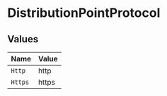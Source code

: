 # DistributionPointProtocol


## Values

| Name    | Value   |
| ------- | ------- |
| `Http`  | http    |
| `Https` | https   |
